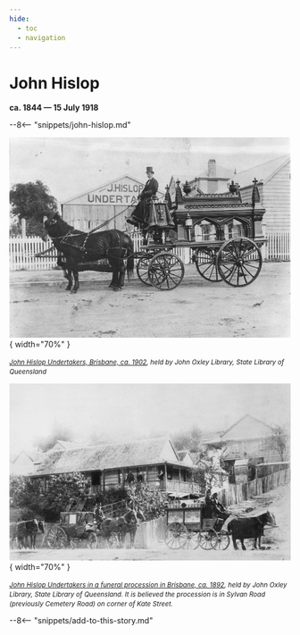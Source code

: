 ```yaml
---
hide:
  - toc
  - navigation 
---
```


# John Hislop

**ca. 1844 — 15 July 1918**

--8<-- "snippets/john-hislop.md"

![John Hislop Undertakers, Brisbane, ca. 1902](../assets/John-Hislop-Undertakers-Brisbane-ca1902.jpg){ width="70%" }

*<small>[John Hislop Undertakers, Brisbane, ca. 1902](http://onesearch.slq.qld.gov.au/permalink/f/1c7c5vg/slq_alma21220144750002061), held by John Oxley Library, State Library of Queensland</small>*

![John Hislop Undertakers in a funeral procession in Brisbane, ca. 1892](../assets/john-hislop-hearse-cemetery-road.jpg){ width="70%" }

*<small>[John Hislop Undertakers in a funeral procession in Brisbane, ca. 1892](http://onesearch.slq.qld.gov.au/permalink/f/1upgmng/slq_alma21220116790002061), held by John Oxley Library, State Library of Queensland. It is believed the procession is in Sylvan Road (previously Cemetery Road) on corner of Kate Street.</small>*

--8<-- "snippets/add-to-this-story.md"
